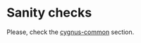 # Sanity checks
Please, check the [cygnus-common](../../cygnus-common/installation_and_administration_guide/sanity_checks.md) section.
